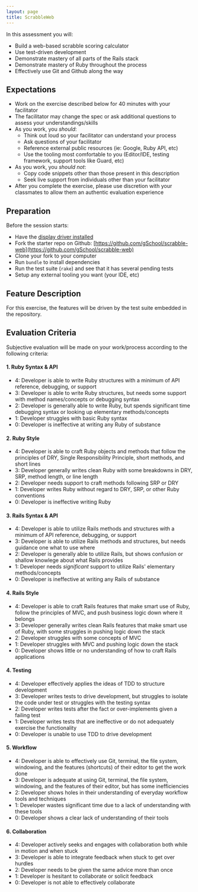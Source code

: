 ```yaml
---
layout: page
title: ScrabbleWeb
---
```


In this assessment you will:

* Build a web-based scrabble scoring calculator
* Use test-driven development
* Demonstrate mastery of all parts of the Rails stack
* Demonstrate mastery of Ruby throughout the process
* Effectively use Git and Github along the way

## Expectations

* Work on the exercise described below for 40 minutes with your facilitator
* The facilitator may change the spec or ask additional questions to assess your understandings/skills
* As you work, you *should*:
  * Think out loud so your facilitator can understand your process
  * Ask questions of your facilitator
  * Reference external public resources (ie: Google, Ruby API, etc)
  * Use the tooling most comfortable to you (Editor/IDE, testing framework, support tools like Guard, etc)
* As you work, you *should not*:
  * Copy code snippets other than those present in this description
  * Seek live support from individuals other than your facilitator
* After you complete the exercise, please use discretion with your classmates to allow them an authentic evaluation experience

## Preparation

Before the session starts:

* Have the [display driver installed](http://www.displaylink.com/support/mac_downloads.php)
* Fork the starter repo on Github: [https://github.com/gSchool/scrabble-web](https://github.com/gSchool/scrabble-web)
* Clone your fork to your computer
* Run `bundle` to install dependencies
* Run the test suite (`rake`) and see that it has several pending tests
* Setup any external tooling you want (your IDE, etc)

## Feature Description

For this exercise, the features will be driven by the test suite embedded in the repository.

## Evaluation Criteria

Subjective evaluation will be made on your work/process according to the following criteria:

#### 1. Ruby Syntax & API

* 4: Developer is able to write Ruby structures with a minimum of API reference, debugging, or support
* 3: Developer is able to write Ruby structures, but needs some support with method names/concepts or debugging syntax
* 2: Developer is generally able to write Ruby, but spends significant time debugging syntax or looking up elementary methods/concepts
* 1: Developer struggles with basic Ruby syntax
* 0: Developer is ineffective at writing any Ruby of substance

#### 2. Ruby Style

* 4: Developer is able to craft Ruby objects and methods that follow the principles of DRY, Single Responsibility Principle, short methods, and short lines
* 3: Developer generally writes clean Ruby with some breakdowns in DRY, SRP, method length, or line length
* 2: Developer needs support to craft methods following SRP or DRY
* 1: Developer writes Ruby without regard to DRY, SRP, or other Ruby conventions
* 0: Developer is ineffective writing Ruby

#### 3. Rails Syntax & API

* 4: Developer is able to utilize Rails methods and structures with a minimum of API reference, debugging, or support
* 3: Developer is able to utilize Rails methods and structures, but needs guidance one what to use where
* 2: Developer is generally able to utilize Rails, but shows confusion or shallow knowlege about what Rails provides
* 1: Developer needs *significant* support to utilize Rails' elementary methods/concepts
* 0: Developer is ineffective at writing any Rails of substance

#### 4. Rails Style

* 4: Developer is able to craft Rails features that make smart use of Ruby, follow the principles of MVC, and push business logic down where it belongs
* 3: Developer generally writes clean Rails features that make smart use of Ruby, with some struggles in pushing logic down the stack
* 2: Developer struggles with some concepts of MVC
* 1: Developer struggles with MVC and pushing logic down the stack
* 0: Developer shows little or no understanding of how to craft Rails applications

#### 4. Testing

* 4: Developer effectively applies the ideas of TDD to structure development
* 3: Developer writes tests to drive development, but struggles to isolate the code under test or struggles with the testing syntax
* 2: Developer writes tests after the fact or over-implements given a failing test
* 1: Developer writes tests that are ineffective or do not adequately exercise the functionality
* 0: Developer is unable to use TDD to drive development

#### 5. Workflow

* 4: Developer is able to effectively use Git, terminal, the file system, windowing, and the features (shortcuts) of their editor to get the work done
* 3: Developer is adequate at using Git, terminal, the file system, windowing, and the features of their editor, but has some inefficiencies
* 2: Developer shows holes in their understanding of everyday workflow tools and techniques
* 1: Developer wastes significant time due to a lack of understanding with these tools
* 0: Developer shows a clear lack of understanding of their tools

#### 6. Collaboration

* 4: Developer actively seeks and engages with collaboration both while in motion and when stuck
* 3: Developer is able to integrate feedback when stuck to get over hurdles
* 2: Developer needs to be given the same advice more than once
* 1: Developer is hesitant to collaborate or solicit feedback
* 0: Developer is not able to effectively collaborate
